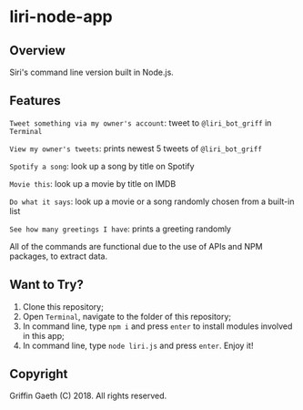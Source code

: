 # liri-node-app

## Overview

Siri's command line version built in Node.js.

## Features

`Tweet something via my owner's account`: tweet to `@liri_bot_griff` in `Terminal`

`View my owner's tweets`: prints newest 5 tweets of `@liri_bot_griff`

`Spotify a song`: look up a song by title on Spotify

`Movie this`: look up a movie by title on IMDB

`Do what it says`: look up a movie or a song randomly chosen from a built-in list

`See how many greetings I have`: prints a greeting randomly

All of the commands are functional due to the use of APIs and NPM packages, to extract data. 

## Want to Try?

1. Clone this repository;
2. Open `Terminal`, navigate to the folder of this repository;
3. In command line, type `npm i` and press `enter` to install modules involved in this app;
4. In command line, type `node liri.js` and press `enter`. Enjoy it!

## Copyright

Griffin Gaeth (C) 2018. All rights reserved.